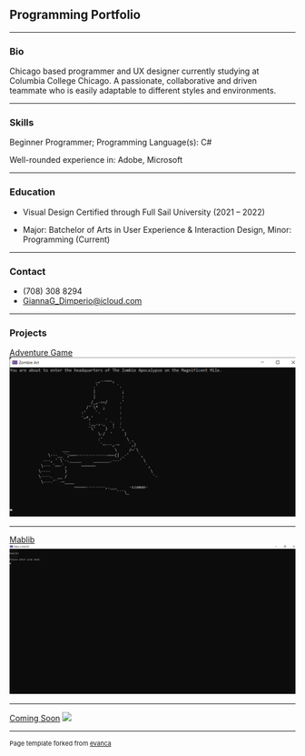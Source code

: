 ## Programming Portfolio

---

### Bio

Chicago based programmer and UX designer currently studying at Columbia College Chicago. A passionate, collaborative and driven teammate who is easily adaptable to different styles and environments.

---

### Skills

Beginner Programmer; Programming Language(s): C#

Well-rounded experience in: Adobe, Microsoft 

___

### Education

- Visual Design Certified through Full Sail University (2021 – 2022)

- Major: Batchelor of Arts in User Experience & Interaction Design, Minor: Programming (Current)

___

### Contact

- (708) 308 8294
- GiannaG_Dimperio@icloud.com

---

### Projects

[Adventure Game](/sample_page)
<img src="images/Intro.png?raw=true"/>

---

[Mablib](/Sample_page3)
<img src="images/Make a Madlib! 11_8_2022 8_15_16 PM.png?raw=true"/>

---

[Coming Soon](/Sample_page2)
<img src="images/dummy_thumbnail.jpg?raw=true"/>

___
<p style="font-size:11px">Page template forked from <a href="https://github.com/evanca/quick-portfolio">evanca</a></p>
